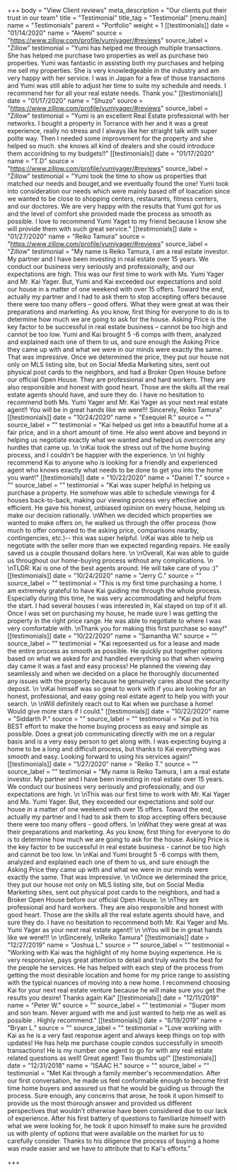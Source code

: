 +++
body = "View Client reviews"
meta_description = "Our clients put their trust in our team"
title = "Testimonial"
title_tag = "Testimonial"
[menu.main]
name = "Testimonials"
parent = "Portfolio"
weight = 1
[[testimonials]]
date = "01/14/2020"
name = "Akemi"
source = "https://www.zillow.com/profile/yumiyager/#reviews"
source_label = "Zillow"
testimonial = "Yumi has helped me through multiple transactions. She has helped me purchase two properties as well as purchase two properties. Yumi was fantastic in assisting both my purchases and helping me sell my properties. She is very knowledgeable in the industry and am very happy with her service. I was in Japan for a few of those transactions and Yumi was still able to adjust her time to suite my schedule and needs. I recommend her for all your real estate needs. Thank you."
[[testimonials]]
date = "01/17/2020"
name = "Shuzo"
source = "https://www.zillow.com/profile/yumiyager/#reviews"
source_label = "Zillow"
testimonial = "Yumi is an excellent Real Estate professional with her networks. I bought a property in Torrance with her and it was a great experience, really no stress and I always like her straight talk with super polite way. Then I needed some improvement for the property and she helped so much. she knows all kind of dealers and she could introduce them accoridning to my budgets!!"
[[testimonials]]
date = "01/17/2020"
name = "T.D"
source = "https://www.zillow.com/profile/yumiyager/#reviews"
source_label = "Zillow"
testimonial = "Yumi took the time to show us properties that matched our needs and bouget,and we eventually found the one! Yumi took into consideration our needs which were mainly based off of loacation since we wanted to be close to shopping centers, restaurants, fitness centers, and our doctores. We are very happy with the results that Yumi got for us and the level of comfort she provided made the process as smooth as possible. I love to recommend Yumi Yaget to my friend because I know she will provide them with such great service."
[[testimonials]]
date = "01/27/2020"
name = "Reiko Tamura"
source = "https://www.zillow.com/profile/yumiyager/#reviews"
source_label = "Zillow"
testimonial = "My name is Reiko Tamura, I am a real estate investor. My partner and I have been investing in real estate over 15 years. We conduct our business very seriously and professionally, and our expectations are high. This was our first time to work with Ms. Yumi Yager and Mr. Kai Yager. But, Yumi and Kai exceeded our expectations and sold our house in a matter of one weekend with over 15 offers. Toward the end, actually my partner and I had to ask them to stop accepting offers because there were too many offers – good offers. What they were great at was their preparations and marketing. As you know, first thing for everyone to do is to determine how much we are going to ask for the house. Asking Price is the key factor to be successful in real estate business – cannot be too high and cannot be too low. Yumi and Kai brought 5 -6 comps with them, analyzed and explained each one of them to us, and sure enough the Asking Price they came up with and what we were in our minds were exactly the same. That was impressive. Once we determined the price, they put our house not only on MLS listing site, but on Social Media Marketing sites, sent out physical post cards to the neighbors, and had a Broker Open House before our official Open House. They are professional and hard workers. They are also responsible and honest with good heart. Those are the skills all the real estate agents should have, and sure they do. I have no hesitation to recommend both Ms. Yumi Yager and Mr. Kai Yager as your next real estate agent!! You will be in great hands like we were!!! Sincerely, Reiko Tamura"
[[testimonials]]
date = "10/24/2020"
name = "Esequiel R."
source = ""
source_label = ""
testimonial = "Kai helped us get into a beautiful home at a fair price, and in a short amount of time. He also went above and beyond in helping us negotiate exactly what we wanted and helped us overcome any hurdles that came up.  \n  \nKai took the stress out of the home buying process, and I couldn't be happier with the experience.   \n  \nI highly recommend Kai to anyone who is looking for a friendly and experienced agent who knows exactly what needs to be done to get you into the home you want!"
[[testimonials]]
date = "10/22/2020"
name = "Daniel T."
source = ""
source_label = ""
testimonial = "Kai was super helpful in helping us purchase a property. He somehow was able to schedule viewings for 4 houses back-to-back, making our viewing process very effective and efficient. He gave his honest, unbiased opinion on every house, helping us make our decision rationally.  \nWhen we decided which properties we wanted to make offers on, he walked us through the offer process (how much to offer compared to the asking price, comparisons nearby, contingencies, etc.)-- this was super helpful.  \nKai was able to help us negotiate with the seller more than we expected regarding repairs. He easily saved us a couple thousand dollars here.  \n  \nOverall, Kai was able to guide us throughout our home-buying process without any complications.  \n  \nTLDR: Kai is one of the best agents around. He will take care of you :)"
[[testimonials]]
date = "10/24/2020"
name = "Jerry C."
source = ""
source_label = ""
testimonial = "This is my first time purchasing a home. I am extremely grateful to have Kai guiding me through the whole process. Especially during this time, he was very accommodating and helpful from the start. I had several houses I was interested in, Kai stayed on top of it all. Once I was set on purchasing my house, he made sure I was getting the property in the right price range. He was able to negotiate to where I was very comfortable with.  \nThank you for making this first purchase so easy!"
[[testimonials]]
date = "10/22/2020"
name = "Samantha W."
source = ""
source_label = ""
testimonial = "Kai represented us for a lease and made the entire process as smooth as possible. He quickly put together options based on what we asked for and handled everything so that when viewing day came it was a fast and easy process! He planned the viewing day seamlessly and when we decided on a place he thoroughly documented any issues with the property because he genuinely cares about the security deposit.  \n  \nKai himself was so great to work with if you are looking for an honest, professional, and easy going real estate agent to help you with your search.  \n  \nWill definitely reach out to Kai when we purchase a home! Would give more stars if I could."
[[testimonials]]
date = "10/22/2020"
name = "Siddarth P."
source = ""
source_label = ""
testimonial = "Kai put in his BEST effort to make the home buying process as easy and simple as possible. Does a great job communicating directly with me on a regular basis and is a very easy person to get along with. I was expecting buying a home to be a long and difficult process, but thanks to Kai everything was smooth and easy. Looking forward to using his services again!"
[[testimonials]]
date = "1/27/2020"
name = "Reiko T."
source = ""
source_label = ""
testimonial = "My name is Reiko Tamura, I am a real estate investor. My partner and I have been investing in real estate over 15 years. We conduct our business very seriously and professionally, and our expectations are high.  \n   \nThis was our first time to work with Mr. Kai Yager and Ms. Yumi Yager. But, they exceeded our expectations and sold our house in a matter of one weekend with over 15 offers. Toward the end, actually my partner and I had to ask them to stop accepting offers because there were too many offers - good offers.   \n  \nWhat they were great at was their preparations and marketing. As you know, first thing for everyone to do is to determine how much we are going to ask for the house. Asking Price is the key factor to be successful in real estate business - cannot be too high and cannot be too low.   \n  \nKai and Yumi brought 5 -6 comps with them, analyzed and explained each one of them to us, and sure enough the Asking Price they came up with and what we were in our minds were exactly the same. That was impressive.  \n  \nOnce we determined the price, they put our house not only on MLS listing site, but on Social Media Marketing sites, sent out physical post cards to the neighbors, and had a Broker Open House before our official Open House.   \n  \nThey are professional and hard workers. They are also responsible and honest with good heart. Those are the skills all the real estate agents should have, and sure they do. I have no hesitation to recommend both Mr. Kai Yager and Ms. Yumi Yager as your next real estate agent!!   \n  \nYou will be in great hands like we were!!!  \n  \nSincerely,  \nReiko Tamura"
[[testimonials]]
date = "12/27/2019"
name = "Joshua L."
source = ""
source_label = ""
testimonial = "Working with Kai was the highlight of my home buying experience. He is very responsive, pays great attention to detail and truly wants the best for the people he services. He has helped with each step of the process from getting the most desirable location and home for my price range to assisting with the typical nuances of moving into a new home. I recommend choosing Kai for your next real estate venture because he will make sure you get the results you desire! Thanks again Kai"
[[testimonials]]
date = "12/11/2019"
name = "Peter W."
source = ""
source_label = ""
testimonial = "Super mom and son team. Never argued with me and just wanted to help me as well as possible . Highly recommend."
[[testimonials]]
date = "6/19/2019"
name = "Bryan L."
source = ""
source_label = ""
testimonial = "Love working with Kai as he is a very fast response agent and always keep things on top with updates! He has help me purchase couple condos successfully in smooth transactions! He is my number one agent to go for with any real estate related questions as well! Great agent! Two thumbs up!"
[[testimonials]]
date = "12/31/2018"
name = "ISAAC H."
source = ""
source_label = ""
testimonial = "Met Kai through a family member's recommendation. After our first conversation, he made us feel conformable enough to become first time home buyers and assured us that he would be guiding us through the process. Sure enough, any concerns that arose, he took it upon himself to provide us the most thorough answer and provided us different perspectives that wouldn't otherwise have been considered due to our lack of experience. After his first battery of questions to familiarize himself with what we were looking for, he took it upon himself to make sure he provided us with plenty of options that were available on the market for us to carefully consider. Thanks to his diligence the process of buying a home was made easier and we have to attribute that to Kai's efforts."

+++
